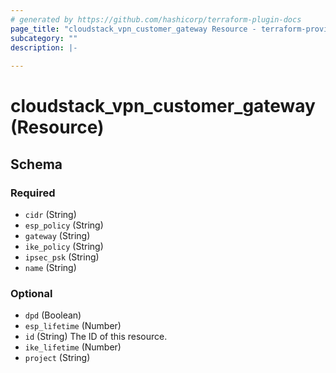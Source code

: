 ```yaml
---
# generated by https://github.com/hashicorp/terraform-plugin-docs
page_title: "cloudstack_vpn_customer_gateway Resource - terraform-provider-cloudstack"
subcategory: ""
description: |-
  
---
```


# cloudstack_vpn_customer_gateway (Resource)





<!-- schema generated by tfplugindocs -->
## Schema

### Required

- `cidr` (String)
- `esp_policy` (String)
- `gateway` (String)
- `ike_policy` (String)
- `ipsec_psk` (String)
- `name` (String)

### Optional

- `dpd` (Boolean)
- `esp_lifetime` (Number)
- `id` (String) The ID of this resource.
- `ike_lifetime` (Number)
- `project` (String)


